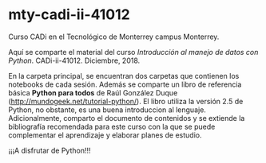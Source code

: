 # mty-cadi-ii-41012
Curso CADi en el Tecnológico de Monterrey campus Monterrey.

Aquí se comparte el material del curso *Introducción al manejo de datos con Python*. CADi-ii-41012. Diciembre, 2018.

En la carpeta principal, se encuentran dos carpetas que contienen los notebooks de cada sesión. Además se comparte un libro de referencia básica **Python para todos** de Raúl González Duque (http://mundogeek.net/tutorial-python/). El libro utiliza la versión 2.5 de Python, no obstante, es una buena introduccion al lenguaje.
Adicionalmente, comparto el documento de contenidos y se extiende la bibliografía recomendada para este curso con la que se puede complementar el aprendizaje y elaborar planes de estudio.

¡¡¡A disfrutar de Python!!!
